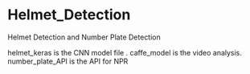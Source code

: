 # Helmet_Detection
Helmet Detection and Number Plate Detection

helmet_keras is the CNN model file .
caffe_model is the video analysis.
number_plate_API is the API for NPR
